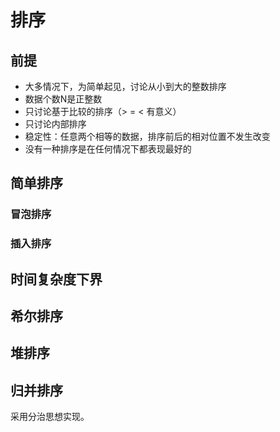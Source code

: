 # 排序

## 前提

- 大多情况下，为简单起见，讨论从小到大的整数排序
- 数据个数N是正整数
- 只讨论基于比较的排序（> = < 有意义）
- 只讨论内部排序
- 稳定性：任意两个相等的数据，排序前后的相对位置不发生改变
- 没有一种排序是在任何情况下都表现最好的

## 简单排序

### 冒泡排序

### 插入排序

## 时间复杂度下界

## 希尔排序

## 堆排序

## 归并排序

采用分治思想实现。



